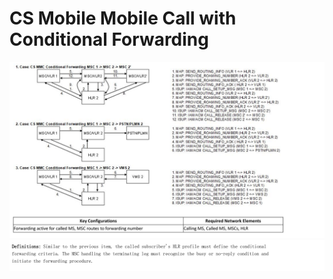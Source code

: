 # CS Mobile Mobile Call with Conditional Forwarding
![CS Mobile Mobile Call with Conditional Forwarding](Images/CS%20Mobile%20Mobile%20Call%20with%20Conditional%20Forwarding.png)
![CS Mobile Mobile Call with Conditional Forwarding](images/CS%20Mobile%20Mobile%20Call%20with%20Conditional%20Forwarding%202.png)